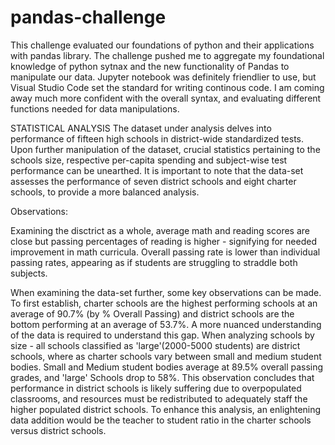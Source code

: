 # pandas-challenge

This challenge evaluated our foundations of python and their applications with pandas library. The challenge pushed me to aggregate my foundational knowledge of python sytnax and the new functionality of Pandas to manipulate our data. Jupyter notebook was definitely friendlier to use, but Visual Studio Code set the standard for writing continous code. I am coming away much more confident with the overall syntax, and evaluating different functions needed for data manipulations.  

STATISTICAL ANALYSIS
The dataset under analysis delves into performance of fifteen high schools in district-wide standardized tests. Upon further manipulation of the dataset, crucial statistics pertaining to the schools size, respective per-capita spending and subject-wise test performance can be unearthed. It is important to note that the data-set assesses the performance of seven district schools and eight charter schools, to provide a more balanced analysis.

Observations:

Examining the disctrict as a whole, average math and reading scores are close but passing percentages of reading is higher - signifying for needed improvement in math curricula. Overall passing rate is lower than individual passing rates, appearing as if students are struggling to straddle both subjects.

When examining the data-set further, some key observations can be made. To first establish, charter schools are the highest performing schools at an average of 90.7% (by % Overall Passing) and district schools are the bottom performing at an average of 53.7%. A more nuanced understanding of the data is required to understand this gap. When analyzing schools by size - all schools classified as 'large'(2000-5000 students) are district schools, where as charter schools vary between small and medium student bodies. Small and Medium student bodies average at 89.5% overall passing grades, and 'large' Schools drop to 58%. This observation concludes that performance in district schools is likely suffering due to overpopulated classrooms, and resources must be redistributed to adequately staff the higher populated district schools. To enhance this analysis, an enlightening data addition would be the teacher to student ratio in the charter schools versus district schools.
